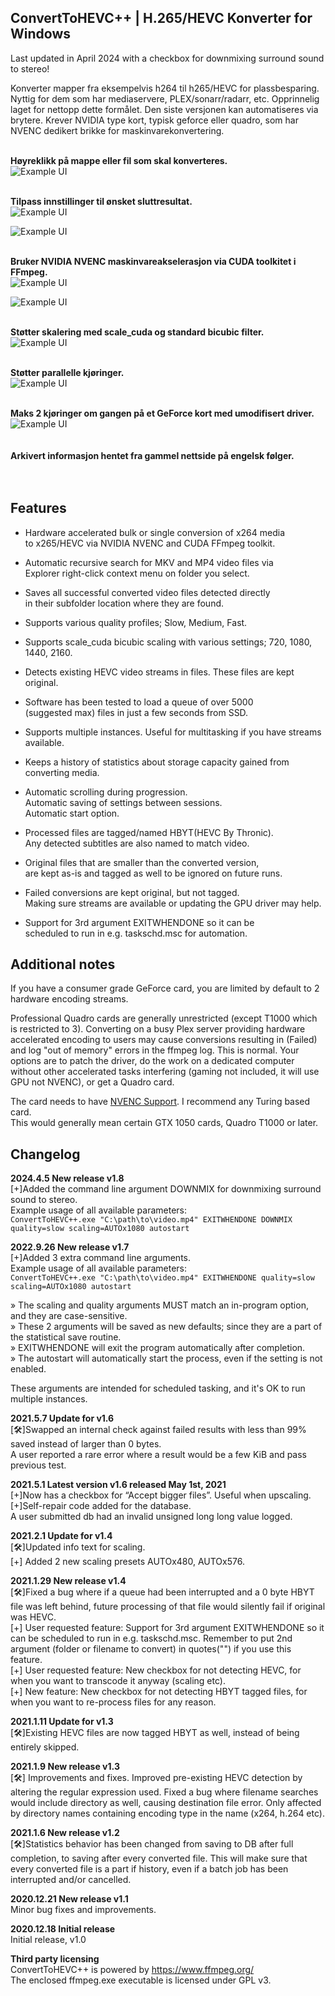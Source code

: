 ## ConvertToHEVC++ | H.265/HEVC Konverter for Windows

Last updated in April 2024 with a checkbox for downmixing surround sound to stereo!  

Konverter mapper fra eksempelvis h264 til h265/HEVC for plassbesparing. 
Nyttig for dem som har mediaservere, PLEX/sonarr/radarr, etc. Opprinnelig laget for nettopp dette formålet. 
Den siste versjonen kan automatiseres via brytere. 
Krever NVIDIA type kort, typisk geforce eller quadro, som har NVENC dedikert brikke for maskinvarekonvertering.  
   

**Høyreklikk på mappe eller fil som skal konverteres.**  
![Example UI](1.png)  
   

**Tilpass innstillinger til ønsket sluttresultat.**  
![Example UI](2.png) 

![Example UI](3.png)  
   

**Bruker NVIDIA NVENC maskinvareakselerasjon via CUDA toolkitet i FFmpeg.**  
![Example UI](4.png) 

![Example UI](5.png)  
   

**Støtter skalering med scale_cuda og standard bicubic filter.**  
![Example UI](6.png)  
   

**Støtter parallelle kjøringer.**  
![Example UI](7.png)  
   

**Maks 2 kjøringer om gangen på et GeForce kort med umodifisert driver.**  
![Example UI](8.png)  
   
   
**Arkivert informasjon hentet fra gammel nettside på engelsk følger.**  
   
   
## Features  

* Hardware accelerated bulk or single conversion of x264 media  
to x265/HEVC via NVIDIA NVENC and CUDA FFmpeg toolkit.  

* Automatic recursive search for MKV and MP4 video files via  
Explorer right-click context menu on folder you select.  

* Saves all successful converted video files detected directly  
in their subfolder location where they are found.  

* Supports various quality profiles; Slow, Medium, Fast.  

* Supports scale_cuda bicubic scaling with various settings; 720, 1080, 1440, 2160.  

* Detects existing HEVC video streams in files. These files are kept original.  

* Software has been tested to load a queue of over 5000  
(suggested max) files in just a few seconds from SSD.  

* Supports multiple instances. Useful for multitasking if you have streams available.  

* Keeps a history of statistics about storage capacity gained from converting media.  

* Automatic scrolling during progression.  
Automatic saving of settings between sessions.  
Automatic start option.  

* Processed files are tagged/named HBYT(HEVC By Thronic).  
Any detected subtitles are also named to match video.  

* Original files that are smaller than the converted version,  
are kept as-is and tagged as well to be ignored on future runs.  

* Failed conversions are kept original, but not tagged.  
Making sure streams are available or updating the GPU driver may help.  

* Support for 3rd argument EXITWHENDONE so it can be  
scheduled to run in e.g. taskschd.msc for automation.  

## Additional notes  
If you have a consumer grade GeForce card, you are limited by default to 2 hardware encoding streams.  

Professional Quadro cards are generally unrestricted (except T1000 which is restricted to 3). Converting on a busy
Plex server providing hardware accelerated encoding to users may cause conversions resulting in (Failed) and log
"out of memory" errors in the ffmpeg log. This is normal. Your options are to patch the driver, do the work on a
dedicated computer without other accelerated tasks interfering (gaming not included, it will use GPU not NVENC), or
get a Quadro card.  

The card needs to have [NVENC Support](https://developer.nvidia.com/video-encode-and-decode-gpu-support-matrix-new). I recommend any Turing based card.  
This would generally mean certain GTX 1050 cards, Quadro T1000 or later.  

## Changelog  
**2024.4.5 New release v1.8**  
[+]Added the command line argument DOWNMIX for downmixing surround sound to stereo.  
Example usage of all available parameters:  
```ConvertToHEVC++.exe "C:\path\to\video.mp4" EXITWHENDONE DOWNMIX quality=slow scaling=AUTOx1080 autostart```  

**2022.9.26 New release v1.7**  
[+]Added 3 extra command line arguments.  
Example usage of all available parameters:  
```ConvertToHEVC++.exe "C:\path\to\video.mp4" EXITWHENDONE quality=slow scaling=AUTOx1080 autostart```  
    
» The scaling and quality arguments MUST match an in-program option, and they are case-sensitive.  
» These 2 arguments will be saved as new defaults; since they are a part of the statistical save routine.  
» EXITWHENDONE will exit the program automatically after completion.  
» The autostart will automatically start the process, even if the setting is not enabled.  

These arguments are intended for scheduled tasking, and it's OK to run multiple instances.  

**2021.5.7 Update for v1.6**  
[🛠]Swapped an internal check against failed results with less than 99% saved instead of larger than 0 bytes.  
A user reported a rare error where a result would be a few KiB and pass previous test.  

**2021.5.1 Latest version v1.6 released May 1st, 2021**  
[+]Now has a checkbox for “Accept bigger files”. Useful when upscaling.  
[+]Self-repair code added for the database.  
A user submitted db had an invalid unsigned long long value logged.  

**2021.2.1 Update for v1.4**  
[🛠]Updated info text for scaling.  
[+] Added 2 new scaling presets AUTOx480, AUTOx576.  

**2021.1.29 New release v1.4**  
[🛠]Fixed a bug where if a queue had been interrupted and a 0 byte HBYT file was left behind, future processing of
that file would silently fail if original was HEVC.  
[+] User requested feature: Support for 3rd argument EXITWHENDONE so it can be scheduled to run in e.g.
taskschd.msc. Remember to put 2nd argument (folder or filename to convert) in quotes("") if you use this feature.  
[+] User requested feature: New checkbox for not detecting HEVC,
for when you want to transcode it anyway (scaling etc).  
[+] New feature: New checkbox for not detecting HBYT tagged files,
for when you want to re-process files for any reason.  

**2021.1.11 Update for v1.3**  
[🛠]Existing HEVC files are now tagged HBYT as well, instead of being entirely skipped.  

**2021.1.9 New release v1.3**  
[🛠] Improvements and fixes. Improved pre-existing HEVC detection by altering the regular expression used. Fixed a
bug where filename searches would include directory as well, causing destination file error. Only affected by
directory names containing encoding type in the name (x264, h.264 etc).  

**2021.1.6 New release v1.2**  
[🛠]Statistics behavior has been changed from saving to DB after full completion, to saving after every converted file.
This will make sure that every converted file is a part if history, even if a batch job has been interrupted and/or
cancelled.  

**2020.12.21 New release v1.1**  
Minor bug fixes and improvements.  

**2020.12.18 Initial release**  
Initial release, v1.0  

**Third party licensing**  
ConvertToHEVC++ is powered by https://www.ffmpeg.org/  
The enclosed ffmpeg.exe executable is licensed under GPL v3.